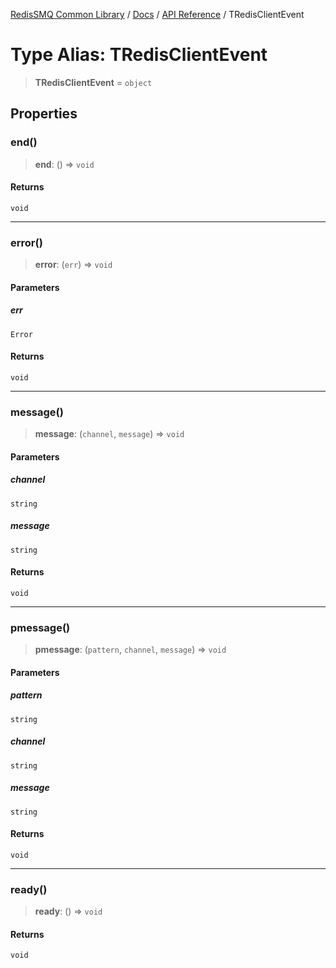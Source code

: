 [RedisSMQ Common Library](../../../README.md) / [Docs](../../README.md) / [API Reference](../README.md) / TRedisClientEvent

# Type Alias: TRedisClientEvent

> **TRedisClientEvent** = `object`

## Properties

### end()

> **end**: () => `void`

#### Returns

`void`

***

### error()

> **error**: (`err`) => `void`

#### Parameters

##### err

`Error`

#### Returns

`void`

***

### message()

> **message**: (`channel`, `message`) => `void`

#### Parameters

##### channel

`string`

##### message

`string`

#### Returns

`void`

***

### pmessage()

> **pmessage**: (`pattern`, `channel`, `message`) => `void`

#### Parameters

##### pattern

`string`

##### channel

`string`

##### message

`string`

#### Returns

`void`

***

### ready()

> **ready**: () => `void`

#### Returns

`void`
